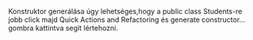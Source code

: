 Konstruktor generálása úgy lehetséges,hogy a public class Students-re jobb click majd Quick Actions and Refactoring és generate constructor... gombra kattintva segít lértehozni.
